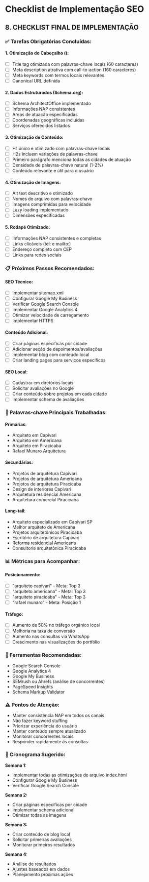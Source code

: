 # Checklist de Implementação SEO

## 8. CHECKLIST FINAL DE IMPLEMENTAÇÃO

### ✅ Tarefas Obrigatórias Concluídas:

#### 1. Otimização do Cabeçalho (<head>):
- [ ] Title tag otimizada com palavras-chave locais (60 caracteres)
- [ ] Meta description atrativa com call-to-action (160 caracteres)
- [ ] Meta keywords com termos locais relevantes
- [ ] Canonical URL definida

#### 2. Dados Estruturados (Schema.org):
- [ ] Schema ArchitectOffice implementado
- [ ] Informações NAP consistentes
- [ ] Áreas de atuação especificadas
- [ ] Coordenadas geográficas incluídas
- [ ] Serviços oferecidos listados

#### 3. Otimização de Conteúdo:
- [ ] H1 único e otimizado com palavras-chave locais
- [ ] H2s incluem variações de palavras-chave
- [ ] Primeiro parágrafo menciona todas as cidades de atuação
- [ ] Densidade de palavras-chave natural (1-2%)
- [ ] Conteúdo relevante e útil para o usuário

#### 4. Otimização de Imagens:
- [ ] Alt text descritivo e otimizado
- [ ] Nomes de arquivo com palavras-chave
- [ ] Imagens comprimidas para velocidade
- [ ] Lazy loading implementado
- [ ] Dimensões especificadas

#### 5. Rodapé Otimizado:
- [ ] Informações NAP consistentes e completas
- [ ] Links clicáveis (tel: e mailto:)
- [ ] Endereço completo com CEP
- [ ] Links para redes sociais

### 📋 Próximos Passos Recomendados:

#### SEO Técnico:
- [ ] Implementar sitemap.xml
- [ ] Configurar Google My Business
- [ ] Verificar Google Search Console
- [ ] Implementar Google Analytics 4
- [ ] Otimizar velocidade de carregamento
- [ ] Implementar HTTPS

#### Conteúdo Adicional:
- [ ] Criar páginas específicas por cidade
- [ ] Adicionar seção de depoimentos/avaliações
- [ ] Implementar blog com conteúdo local
- [ ] Criar landing pages para serviços específicos

#### SEO Local:
- [ ] Cadastrar em diretórios locais
- [ ] Solicitar avaliações no Google
- [ ] Criar conteúdo sobre projetos em cada cidade
- [ ] Implementar schema de avaliações

### 🎯 Palavras-chave Principais Trabalhadas:

#### Primárias:
- Arquiteto em Capivari
- Arquiteto em Americana  
- Arquiteto em Piracicaba
- Rafael Munaro Arquitetura

#### Secundárias:
- Projetos de arquitetura Capivari
- Projetos de arquitetura Americana
- Projetos de arquitetura Piracicaba
- Design de interiores Capivari
- Arquitetura residencial Americana
- Arquitetura comercial Piracicaba

#### Long-tail:
- Arquiteto especializado em Capivari SP
- Melhor arquiteto de Americana
- Projetos arquitetônicos Piracicaba
- Escritório de arquitetura Capivari
- Reforma residencial Americana
- Consultoria arquitetônica Piracicaba

### 📊 Métricas para Acompanhar:

#### Posicionamento:
- [ ] "arquiteto capivari" - Meta: Top 3
- [ ] "arquiteto americana" - Meta: Top 3  
- [ ] "arquiteto piracicaba" - Meta: Top 3
- [ ] "rafael munaro" - Meta: Posição 1

#### Tráfego:
- [ ] Aumento de 50% no tráfego orgânico local
- [ ] Melhoria na taxa de conversão
- [ ] Aumento nas consultas via WhatsApp
- [ ] Crescimento nas visualizações do portfólio

### 🔧 Ferramentas Recomendadas:
- Google Search Console
- Google Analytics 4
- Google My Business
- SEMrush ou Ahrefs (análise de concorrentes)
- PageSpeed Insights
- Schema Markup Validator

### ⚠️ Pontos de Atenção:
- Manter consistência NAP em todos os canais
- Não fazer keyword stuffing
- Priorizar experiência do usuário
- Manter conteúdo sempre atualizado
- Monitorar concorrentes locais
- Responder rapidamente às consultas

### 📅 Cronograma Sugerido:

**Semana 1:**
- Implementar todas as otimizações do arquivo index.html
- Configurar Google My Business
- Verificar Google Search Console

**Semana 2:**
- Criar páginas específicas por cidade
- Implementar schema adicional
- Otimizar todas as imagens

**Semana 3:**
- Criar conteúdo de blog local
- Solicitar primeiras avaliações
- Monitorar primeiros resultados

**Semana 4:**
- Análise de resultados
- Ajustes baseados em dados
- Planejamento próximas ações


